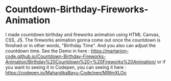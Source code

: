 # Countdown-Birthday-Fireworks-Animation
I made countdown birthday and fireworks animation using HTML Canvas, CSS, JS. The fireworks animation gonna come out once the countdown is finished or in other words, "Birthday Time". And you also can adjust the countdown time.  See the Demo in here : https://martarion-code.github.io/Countdown-Birthday-Fireworks-Animation/Birthday%20Countdown%20+%20Fireworks%20Animation/ or if you want to seeing it in Codepen, you can seeing it here : https://codepen.io/MahardikaBayu-Code/pen/MWmXLOo
